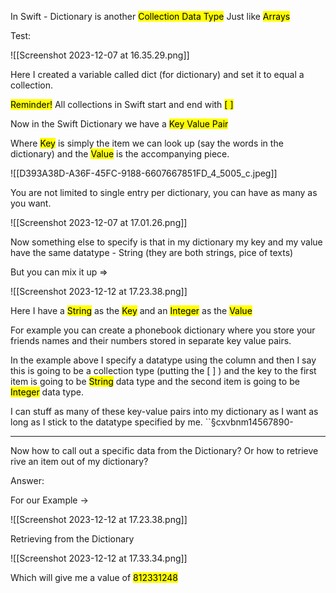 In Swift - Dictionary is another <mark class="hltr-red">Collection Data Type</mark>
Just like <mark class="hltr-orange">Arrays</mark> 

Test:

![[Screenshot 2023-12-07 at 16.35.29.png]]

Here I created a variable called dict (for dictionary) and set it to equal a collection.

<mark class="hltr-red">Reminder!</mark>
All collections in Swift start and end with <mark class="hltr-green">[ ]</mark>


Now in the Swift Dictionary we have a <mark class="hltr-purple">Key Value Pair</mark>

Where <mark class="hltr-red">Key</mark> is simply the item we can look up (say the words in the dictionary) and the <mark class="hltr-orange">Value</mark> is the accompanying piece.

![[D393A38D-A36F-45FC-9188-6607667851FD_4_5005_c.jpeg]]


You are not limited to single entry per dictionary, you can have as many as you want.


![[Screenshot 2023-12-07 at 17.01.26.png]]


Now something else to specify is that in my dictionary my key and my value have the same datatype - String (they are both strings, pice of texts)

But you can mix it up =>

![[Screenshot 2023-12-12 at 17.23.38.png]]


Here I have a <mark class="hltr-red">String</mark> as the <mark class="hltr-red">Key</mark> and an <mark class="hltr-orange">Integer</mark> as the <mark class="hltr-orange">Value</mark>

For example you can create a phonebook dictionary where you store your friends names and their numbers stored in separate key value pairs.

In the example above I specify a datatype using the column and then I say this is going to be a collection type (putting the [  ] ) and the key to the first item is going to be <mark class="hltr-red">String</mark> data type and the second item is going to be <mark class="hltr-orange">Integer</mark> data type.

I can stuff as many of these key-value pairs into my dictionary as I want as long as I stick to the datatype specified by me.
		  ``§cxvbnm14567890-
______________________________________________________
Now how to call out a specific data from the Dictionary?
Or how to retrieve rive an item out of my dictionary?
	
Answer:

For our Example ->

![[Screenshot 2023-12-12 at 17.23.38.png]]

Retrieving from the Dictionary

![[Screenshot 2023-12-12 at 17.33.34.png]]

Which will give me a value of <mark class="hltr-yellow">812331248</mark>
       